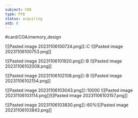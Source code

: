 ```yaml
---
subject: COA
type: PYQ
status: acquiring
atQ: 0
---
```

#card/COA/memory_design 

![[Pasted image 20231106100724.png]]::C ![[Pasted image 20231106100753.png]] <!--SR:!2024-01-30,59,310-->

![[Pasted image 20231106101920.png]]::B ![[Pasted image 20231106102008.png]] <!--SR:!2024-02-01,48,290-->

![[Pasted image 20231106102108.png]]::B ![[Pasted image 20231106102154.png]] <!--SR:!2023-12-25,17,270-->

![[Pasted image 20231106103043.png]]::10000 ![[Pasted image 20231106103114.png]]![[Pasted image 20231106103157.png]] <!--SR:!2024-01-15,44,290-->

![[Pasted image 20231106103830.png]]::60%![[Pasted image 20231106103843.png]] <!--SR:!2024-02-03,63,310-->

